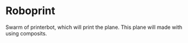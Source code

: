 # Roboprint
Swarm of printerbot, which will print the plane.
This plane will made with using composits.
